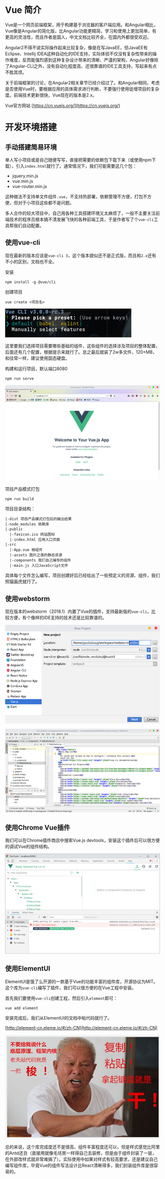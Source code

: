 # Vue 简介

Vue是一个网页前端框架，用于构建基于浏览器的客户端应用。和Angular相比，Vue像是Angular的简化版，比Angular功能更精简，学习和使用上更加简单，有更高的灵活性，而且作者是国人，中文文档比较齐全，在国内外都很受欢迎。

Angular2不得不说实际操作起来比较复杂，像是在写JavaEE，但JavaEE有Eclipse、Intellij IDEA这种自动化的IDE支持，实际体验不仅没有复杂性带来的操作难度，反而能强烈感到这种复杂设计带来的清晰、严谨的架构，Angular好像除了Angular-CLI之外，没有自动化程度高、还很靠谱的IDE工具支持，写起来有点不胜其烦。

关于前端框架的讨论，在Angular2相关章节已经介绍过了。和Angular相同，考虑是否使用Vue时，要根据应用的具体需求进行判断，不要强行使用徒增项目的复杂度。前端技术更新很快，Vue现在的版本是2.x。

Vue官方网站 [https://cn.vuejs.org/](https://cn.vuejs.org/)

# 开发环境搭建

## 手动搭建简易环境

单人写小项目或是自己随便写写，直接把需要的依赖包下载下来（或使用npm下载），引入`index.html`就行了。通常情况下，我们可能需要这几个包：

* jquery.min.js
* vue.min.js
* vue-router.min.js

这种做法不支持单文件组件`.vue`，不支持热部署，依赖管理不方便，打包不方便，但对于小项目这些都不是问题。

多人合作的较大项目中，自己用各种工具搭建环境又太麻烦了，一般不主要关注前端技术的程序员根本搞不清发展飞快的各种前端工具，于是作者写了个`vue-cli`工具帮我们自动配置。

## 使用vue-cli

现在最新的版本应该是`vue-cli 3`，这个版本貌似还不是正式版，而且和`2.x`还有不小的区别，文档也不全。

安装
```
npm install -g @vue/cli
```

创建项目
```
vue create <项目名>
```

![](res/1.png)

这里要我们选择项目需要哪些基础的组件，这些组件的选择涉及项目的整体配置，后面还有几个配置，根据提示来就行了。总之最后就装了2w多文件，120+MB，和往常一样，建议使用固态硬盘。

构建和运行项目，默认端口8080
```
npm run serve
```

![](res/2.png)

项目产品模式打包
```
npm run build
```

项目目录结构：
```
|-dist 项目产品模式打包后的输出结果
|-node_modules 依赖库
|-public
  |-favicon.ico 网站图标
  |-index.html 应用入口页面
|-src
  |-App.vue 根组件
  |-assets 图片之类的静态资源
  |-components 我们自己编写的组件
  |-main.js 入口JavaScript文件
```

具体每个文件怎么编写，项目创建好后已经给出了一些预定义的资源、组件，我们照猫画虎就行了。

## 使用webstorm

现在版本的webstorm（2018.1）内置了Vue的插件，支持最新版的`vue-cli`，比较方便，有个像样的IDE支持的技术还是比较靠谱的。

![](res/3.png)

![](res/4.png)

## 使用Chrome Vue插件

我们可以在Chrome插件商店中搜索Vue.js devtools，安装这个插件后可以很方便的调试Vue的组件结构。

![](res/5.png)

## 使用ElementUI

ElementUI是饿了么开源的一款基于Vue的功能丰富的组件库，开源协议为MIT。这个库为`vue-cli`编写了插件，我们可以很方便的在Vue工程中安装。

首先我们要使用`vue-cli`创建工程，然后引入`element`即可：
```
vue add element
```

安装完成后，我们从ElementUI的文档中粘代码就行了。

[http://element-cn.eleme.io/#/zh-CN](http://element-cn.eleme.io/#/zh-CN)

![](res/6.jpg)

总的来说，这个库完成度还不是很高，组件丰富程度还可以，但是样式感觉比阿里的Antd还丑（直接用就像毛坯房一样得自己去装修，但是由于组件封装了一层，在外部改样式就非常难搞了）。实际使用中如果对样式有较高要求，还是建议自己编写组件库，毕竟Vue的组件写法设计比React清晰得多，我们封装组件库是很容易的。
